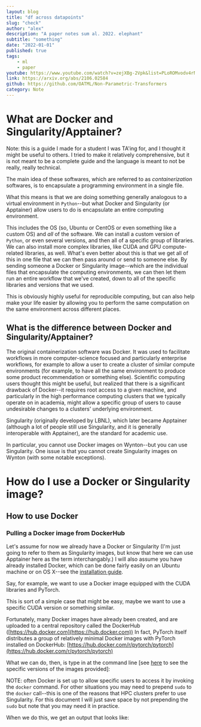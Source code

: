 ```yaml
---
layout: blog
title: "df across datapoints"
slug: "check"
author: "alex"
description: "A paper notes sum al. 2022. elephant"
subtitle: "something"
date: "2022-01-01"
published: true
tags: 
    - ml
    - paper
youtube: https://www.youtube.com/watch?v=zejXBg-2Vpk&list=PLoROMvodv4rNiJRchCzutFw5ItR_Z27CM&index=7
link: https://arxiv.org/abs/2106.02584
github: https://github.com/OATML/Non-Parametric-Transformers
category: Note
---
```


# What are Docker and Singularity/Apptainer?

Note: this is a guide I made for a student I was TA'ing for, and I thought it might be useful to others. I tried to make it relatively comprehensive, but it is not meant to be a complete guide and the language is meant to not be really, really technical.

The main idea of these softwares, which are referred to as *containerization* softwares, is to encapsulate a programming environment in a single file.

What this means is that we are doing something generally analogous to a virtual environment in `Python`--but what Docker and Singularity (or Apptainer) allow users to do is encapsulate an entire computing environment. 

This includes the OS (so, Ubuntu or CentOS or even something like a custom OS) and *all* of the software. We can install a custom version of `Python`, or even several versions, and then all of a specific group of libraries. 
We can also install more complex libraries, like CUDA and GPU compute-related libraries, as well. 
What's even better about this is that we get all of this in one file that we can then pass around or send to someone else.
By sending someone a Docker or Singularity image--which are the individual files that encapsulate the computing environments, we can then let them
run an entire workflow that we've created, down to all of the specific libraries and versions that we used.

This is obviously highly useful for reproducible computing, but
can also help make your life easier by allowing you to perform the same computation on the same environment across different places.

## What is the difference between Docker and Singularity/Apptainer?

The original containerization software was Docker. It was used to facilitate workflows 
in more computer-science focused and particularly enterprise workflows, for example to allow a user
to create a cluster of similar compute environments (for example, to have all the same environment to produce some 
product recommendation or something else). Scientific computing users thought this might be useful,
but realized that there is a significant drawback of Docker--it requires root access to a given machine,
and particularly in the high performance computing clusters that we typically operate
on in academia, might allow a specific group of users to cause undesirable changes to a clusters' underlying environment. 

Singularity (originally developed by LBNL), which later became Apptainer (although a lot of people still use 
Singularity, and it is generally interoperable with Apptainer), are the standard for academic use. 

In particular, you cannot use Docker images on Wynton--but you can use Singularity. One issue is that
you cannot create Singularity images on Wynton (with some notable exceptions). 

# How do I use a Docker or Singularity image?

## How to use Docker 

### Pulling a Docker image from DockerHub

Let's assume for now we already have a Docker or Singularity (I'm just going to refer to them as Singularity images, but know that here we can use
Apptainer here as the term interchangably.) I will also assume you have already installed Docker, which can be done
fairly easily on an Ubuntu machine or on OS X--see the [installation guide](https://docs.docker.com/get-docker/).

Say, for example, we want to use a Docker image equipped with the CUDA libraries and PyTorch.

This is sort of a simple case that might be easy, maybe we want to use a specific CUDA version or something similar. 

Fortunately, many Docker images have already been created, and are uploaded to a central repository called the DockerHub ([https://hub.docker.com](https://hub.docker.com))
In fact, PyTorch itself distributes a group of relatively minimal Docker images with PyTorch installed on DockerHub: [https://hub.docker.com/r/pytorch/pytorch](https://hub.docker.com/r/pytorch/pytorch)

What we can do, then, is type in at the command line [see [here](https://hub.docker.com/r/pytorch/pytorch/tags) to see the specific versions of the images provided]:







NOTE: often Docker is set up to allow specific users to access it by invoking the `docker` command.
For other situations you may need to prepend `sudo` to the `docker` call--this is one of the reasons that 
HPC clusters prefer to use Singularity. For this document I will just save space by not prepending the `sudo` but note that you may need it in practice. 

When we do this, we get an output that looks like: 



